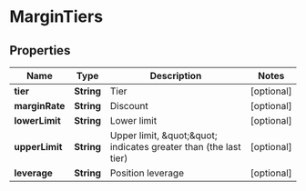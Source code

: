 

# MarginTiers

## Properties

Name | Type | Description | Notes
------------ | ------------- | ------------- | -------------
**tier** | **String** | Tier |  [optional]
**marginRate** | **String** | Discount |  [optional]
**lowerLimit** | **String** | Lower limit |  [optional]
**upperLimit** | **String** | Upper limit, \&quot;\&quot; indicates greater than (the last tier) |  [optional]
**leverage** | **String** | Position leverage |  [optional]



